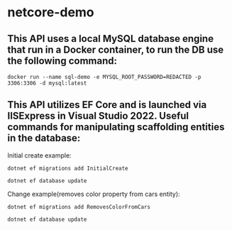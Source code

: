# netcore-demo

## This API uses a local MySQL database engine that run in a Docker container, to run the DB use the following command:

`docker run --name sql-demo -e MYSQL_ROOT_PASSWORD=REDACTED -p 3306:3306 -d mysql:latest`


## This API utilizes EF Core and is launched via IISExpress in Visual Studio 2022. Useful commands for manipulating scaffolding entities in the database:

Initial create example:

`dotnet ef migrations add InitialCreate`

`dotnet ef database update`

Change example(removes color property from cars entity): 

`dotnet ef migrations add RemovesColorFromCars`

`dotnet ef database update`


